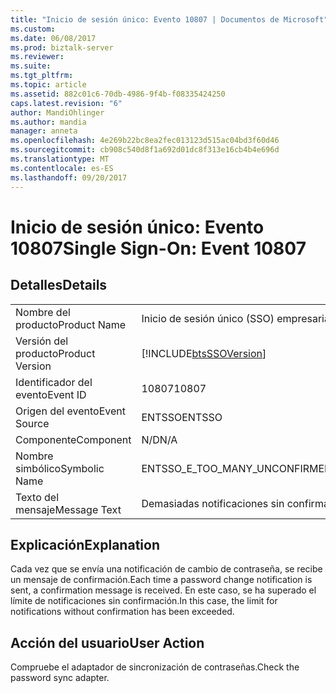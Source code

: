 ```yaml
---
title: "Inicio de sesión único: Evento 10807 | Documentos de Microsoft"
ms.custom: 
ms.date: 06/08/2017
ms.prod: biztalk-server
ms.reviewer: 
ms.suite: 
ms.tgt_pltfrm: 
ms.topic: article
ms.assetid: 882c01c6-70db-4986-9f4b-f08335424250
caps.latest.revision: "6"
author: MandiOhlinger
ms.author: mandia
manager: anneta
ms.openlocfilehash: 4e269b22bc8ea2fec013123d515ac04bd3f60d46
ms.sourcegitcommit: cb908c540d8f1a692d01dc8f313e16cb4b4e696d
ms.translationtype: MT
ms.contentlocale: es-ES
ms.lasthandoff: 09/20/2017
---
```

# <a name="single-sign-on-event-10807"></a><span data-ttu-id="69236-102">Inicio de sesión único: Evento 10807</span><span class="sxs-lookup"><span data-stu-id="69236-102">Single Sign-On: Event 10807</span></span>
## <a name="details"></a><span data-ttu-id="69236-103">Detalles</span><span class="sxs-lookup"><span data-stu-id="69236-103">Details</span></span>  
  
|||  
|-|-|  
|<span data-ttu-id="69236-104">Nombre del producto</span><span class="sxs-lookup"><span data-stu-id="69236-104">Product Name</span></span>|<span data-ttu-id="69236-105">Inicio de sesión único (SSO) empresarial</span><span class="sxs-lookup"><span data-stu-id="69236-105">Enterprise Single Sign-On</span></span>|  
|<span data-ttu-id="69236-106">Versión del producto</span><span class="sxs-lookup"><span data-stu-id="69236-106">Product Version</span></span>|[!INCLUDE[btsSSOVersion](../includes/btsssoversion-md.md)]|  
|<span data-ttu-id="69236-107">Identificador del evento</span><span class="sxs-lookup"><span data-stu-id="69236-107">Event ID</span></span>|<span data-ttu-id="69236-108">10807</span><span class="sxs-lookup"><span data-stu-id="69236-108">10807</span></span>|  
|<span data-ttu-id="69236-109">Origen del evento</span><span class="sxs-lookup"><span data-stu-id="69236-109">Event Source</span></span>|<span data-ttu-id="69236-110">ENTSSO</span><span class="sxs-lookup"><span data-stu-id="69236-110">ENTSSO</span></span>|  
|<span data-ttu-id="69236-111">Componente</span><span class="sxs-lookup"><span data-stu-id="69236-111">Component</span></span>|<span data-ttu-id="69236-112">N/D</span><span class="sxs-lookup"><span data-stu-id="69236-112">N/A</span></span>|  
|<span data-ttu-id="69236-113">Nombre simbólico</span><span class="sxs-lookup"><span data-stu-id="69236-113">Symbolic Name</span></span>|<span data-ttu-id="69236-114">ENTSSO_E_TOO_MANY_UNCONFIRMED_NOTIFICATIONS</span><span class="sxs-lookup"><span data-stu-id="69236-114">ENTSSO_E_TOO_MANY_UNCONFIRMED_NOTIFICATIONS</span></span>|  
|<span data-ttu-id="69236-115">Texto del mensaje</span><span class="sxs-lookup"><span data-stu-id="69236-115">Message Text</span></span>|<span data-ttu-id="69236-116">Demasiadas notificaciones sin confirmar.</span><span class="sxs-lookup"><span data-stu-id="69236-116">Too many unconfirmed notifications.</span></span>|  
  
## <a name="explanation"></a><span data-ttu-id="69236-117">Explicación</span><span class="sxs-lookup"><span data-stu-id="69236-117">Explanation</span></span>  
 <span data-ttu-id="69236-118">Cada vez que se envía una notificación de cambio de contraseña, se recibe un mensaje de confirmación.</span><span class="sxs-lookup"><span data-stu-id="69236-118">Each time a password change notification is sent, a confirmation message is received.</span></span> <span data-ttu-id="69236-119">En este caso, se ha superado el límite de notificaciones sin confirmación.</span><span class="sxs-lookup"><span data-stu-id="69236-119">In this case, the limit for notifications without confirmation has been exceeded.</span></span>  
  
## <a name="user-action"></a><span data-ttu-id="69236-120">Acción del usuario</span><span class="sxs-lookup"><span data-stu-id="69236-120">User Action</span></span>  
 <span data-ttu-id="69236-121">Compruebe el adaptador de sincronización de contraseñas.</span><span class="sxs-lookup"><span data-stu-id="69236-121">Check the password sync adapter.</span></span>